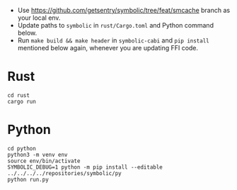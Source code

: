 - Use https://github.com/getsentry/symbolic/tree/feat/smcache branch as your local env.
- Update paths to `symbolic` in `rust/Cargo.toml` and Python command below.
- Run `make build && make header` in `symbolic-cabi` and `pip install` mentioned below again, whenever you are updating FFI code.

# Rust

```
cd rust
cargo run
```

# Python

```
cd python
python3 -m venv env
source env/bin/activate
SYMBOLIC_DEBUG=1 python -m pip install --editable ../../../../repositories/symbolic/py
python run.py
```